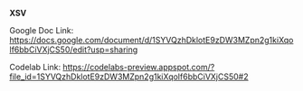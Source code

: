 **XSV**

Google Doc Link: https://docs.google.com/document/d/1SYVQzhDklotE9zDW3MZpn2g1kiXqolf6bbCiVXjCS50/edit?usp=sharing

Codelab Link: https://codelabs-preview.appspot.com/?file_id=1SYVQzhDklotE9zDW3MZpn2g1kiXqolf6bbCiVXjCS50#2
